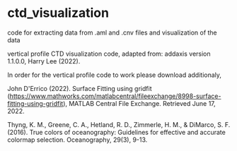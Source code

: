 # ctd_visualization
code for extracting data from .aml and .cnv files and visualization of the data

vertical profile CTD visualization code, adapted from: addaxis version 1.1.0.0, Harry Lee (2022).

In order for the vertical profile code to work please download additionaly,

John D'Errico (2022). Surface Fitting using gridfit (https://www.mathworks.com/matlabcentral/fileexchange/8998-surface-fitting-using-gridfit), MATLAB Central File Exchange. Retrieved June 17, 2022. 

Thyng, K. M., Greene, C. A., Hetland, R. D., Zimmerle, H. M., & DiMarco, S. F. (2016). True colors of oceanography: Guidelines for effective and accurate colormap selection. Oceanography, 29(3), 9-13. 

